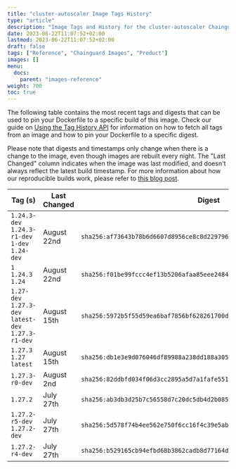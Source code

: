 ```yaml
---
title: "cluster-autoscaler Image Tags History"
type: "article"
description: "Image Tags and History for the cluster-autoscaler Chainguard Image"
date: 2023-06-22T11:07:52+02:00
lastmod: 2023-06-22T11:07:52+02:00
draft: false
tags: ["Reference", "Chainguard Images", "Product"]
images: []
menu:
  docs:
    parent: "images-reference"
weight: 700
toc: true
---
```


The following table contains the most recent tags and digests that can be used to pin your Dockerfile to a specific build of this image. Check our guide on [Using the Tag History API](/chainguard/chainguard-images/using-the-tag-history-api/) for information on how to fetch all tags from an image and how to pin your Dockerfile to a specific digest.

Please note that digests and timestamps only change when there is a change to the image, even though images are rebuilt every night. The "Last Changed" column indicates when the image was last modified, and doesn't always reflect the latest build timestamp. For more information about how our reproducible builds work, please refer to [this blog post](https://www.chainguard.dev/unchained/reproducing-chainguards-reproducible-image-builds).

| Tag (s)                                               | Last Changed | Digest                                                                    |
|-------------------------------------------------------|--------------|---------------------------------------------------------------------------|
|  `1.24.3-dev` `1.24.3-r1-dev` `1-dev` `1.24-dev`      | August 22nd  | `sha256:af73643b78b6d6607d8956ce8c8d229796bc3889341dba27b70ea13608deb400` |
|  `1` `1.24.3` `1.24`                                  | August 22nd  | `sha256:f01be99fccc4ef13b5206afaa85eee24845a4e1bde27b71d0f697b4bb9d77626` |
|  `1.27-dev` `1.27.3-dev` `latest-dev` `1.27.3-r1-dev` | August 15th  | `sha256:5972b5f55d59ea6baf7856bf628261700d84cfdb4950c08db1a1f49052ec1989` |
|  `1.27.3` `1.27` `latest`                             | August 15th  | `sha256:db1e3e9d076046df89988a238dd188a3057ec9813cc10685edae27261d4fa739` |
|  `1.27.3-r0-dev`                                      | August 2nd   | `sha256:82ddbfd034f06d3cc2895a5d7a1fafe551817b85a32d1b38336de54981b82758` |
|  `1.27.2`                                             | July 27th    | `sha256:ab3db3d25b7c56558d7c20dc5db4d2b08537b3b4ef6ef24864ef801088a6c31f` |
|  `1.27.2-r5-dev` `1.27.2-dev`                         | July 27th    | `sha256:5d578f74b4ee562e750f6cc16f4c39e5abb77ffffabac6a9de6dffea2e20e453` |
|  `1.27.2-r4-dev`                                      | July 27th    | `sha256:b529165cb94efbd68b3862cadb8d77164dd363b8f6ffe91fde0a85836fa802f8` |
